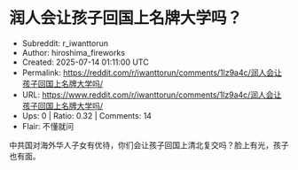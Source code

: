 # 润人会让孩子回国上名牌大学吗？

- Subreddit: r_iwanttorun
- Author: hiroshima_fireworks
- Created: 2025-07-14 01:11:00 UTC
- Permalink: https://reddit.com/r/iwanttorun/comments/1lz9a4c/润人会让孩子回国上名牌大学吗/
- URL: https://www.reddit.com/r/iwanttorun/comments/1lz9a4c/润人会让孩子回国上名牌大学吗/
- Ups: 0 | Ratio: 0.32 | Comments: 14
- Flair: 不懂就问


中共国对海外华人子女有优待，你们会让孩子回国上清北复交吗？脸上有光，孩子也有面。

